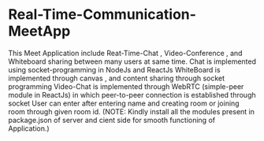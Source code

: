 # Real-Time-Communication-MeetApp
This Meet Application include Reat-Time-Chat , Video-Conference , and Whiteboard sharing between many users at same time.
Chat is implemented using socket-programming in NodeJs and ReactJs
WhiteBoard is implemented through canvas , and content sharing through socket programming
Video-Chat is implemented through WebRTC (simple-peer module in ReactJs) in which peer-to-peer connection is established through socket
User can enter after entering name and creating room or joining room through given room id.
(NOTE: Kindly install all the modules present in package.json of server and cient side for smooth functioning of Application.)
